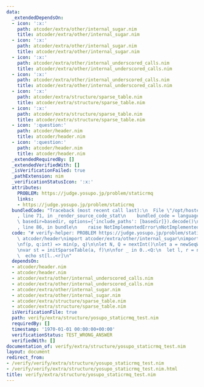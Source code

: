 ```yaml
---
data:
  _extendedDependsOn:
  - icon: ':x:'
    path: atcoder/extra/other/internal_sugar.nim
    title: atcoder/extra/other/internal_sugar.nim
  - icon: ':x:'
    path: atcoder/extra/other/internal_sugar.nim
    title: atcoder/extra/other/internal_sugar.nim
  - icon: ':x:'
    path: atcoder/extra/other/internal_underscored_calls.nim
    title: atcoder/extra/other/internal_underscored_calls.nim
  - icon: ':x:'
    path: atcoder/extra/other/internal_underscored_calls.nim
    title: atcoder/extra/other/internal_underscored_calls.nim
  - icon: ':x:'
    path: atcoder/extra/structure/sparse_table.nim
    title: atcoder/extra/structure/sparse_table.nim
  - icon: ':x:'
    path: atcoder/extra/structure/sparse_table.nim
    title: atcoder/extra/structure/sparse_table.nim
  - icon: ':question:'
    path: atcoder/header.nim
    title: atcoder/header.nim
  - icon: ':question:'
    path: atcoder/header.nim
    title: atcoder/header.nim
  _extendedRequiredBy: []
  _extendedVerifiedWith: []
  _isVerificationFailed: true
  _pathExtension: nim
  _verificationStatusIcon: ':x:'
  attributes:
    PROBLEM: https://judge.yosupo.jp/problem/staticrmq
    links:
    - https://judge.yosupo.jp/problem/staticrmq
  bundledCode: "Traceback (most recent call last):\n  File \"/opt/hostedtoolcache/Python/3.9.6/x64/lib/python3.9/site-packages/onlinejudge_verify/documentation/build.py\"\
    , line 71, in _render_source_code_stat\n    bundled_code = language.bundle(stat.path,\
    \ basedir=basedir, options={'include_paths': [basedir]}).decode()\n  File \"/opt/hostedtoolcache/Python/3.9.6/x64/lib/python3.9/site-packages/onlinejudge_verify/languages/nim.py\"\
    , line 86, in bundle\n    raise NotImplementedError\nNotImplementedError\n"
  code: "# verify-helper: PROBLEM https://judge.yosupo.jp/problem/staticrmq\n\ninclude\
    \ atcoder/header\nimport atcoder/extra/other/internal_sugar\nimport atcoder/extra/structure/sparse_table\n\
    \nf(p, q:int) => min(p, q)\n\nlet N, Q = nextInt()\nlet a = newSeqWith(N, nextInt())\n\
    \nvar st = initSparseTable(a, f)\n\nfor _ in 0..<Q:\n  let l, r = nextInt()\n\
    \  echo st[l..<r]\n"
  dependsOn:
  - atcoder/header.nim
  - atcoder/header.nim
  - atcoder/extra/other/internal_underscored_calls.nim
  - atcoder/extra/other/internal_underscored_calls.nim
  - atcoder/extra/other/internal_sugar.nim
  - atcoder/extra/other/internal_sugar.nim
  - atcoder/extra/structure/sparse_table.nim
  - atcoder/extra/structure/sparse_table.nim
  isVerificationFile: true
  path: verify/extra/structure/yosupo_staticrmq_test.nim
  requiredBy: []
  timestamp: '1970-01-01 00:00:00+00:00'
  verificationStatus: TEST_WRONG_ANSWER
  verifiedWith: []
documentation_of: verify/extra/structure/yosupo_staticrmq_test.nim
layout: document
redirect_from:
- /verify/verify/extra/structure/yosupo_staticrmq_test.nim
- /verify/verify/extra/structure/yosupo_staticrmq_test.nim.html
title: verify/extra/structure/yosupo_staticrmq_test.nim
---
```

